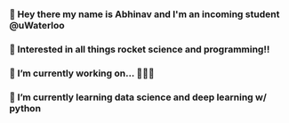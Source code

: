 ### 👋 Hey there my name is Abhinav and I'm an incoming student @uWaterloo
### 🚀 Interested in all things rocket science and programming!! 
### 🔭 I’m currently working on... 👀👀👀
### 🌱 I’m currently learning data science and deep learning w/ python


<!--
**AbhiByte/AbhiByte** is a ✨ _special_ ✨ repository because its `README.md` (this file) appears on your GitHub profile.

Here are some ideas to get you started:

- 🔭 I’m currently working on ...
- 🌱 I’m currently learning ...
- 👯 I’m looking to collaborate on ...
- 🤔 I’m looking for help with ...
- 💬 Ask me about ...
- 📫 How to reach me: ...
- 😄 Pronouns: ...
-  Fun fact: ...
-->
